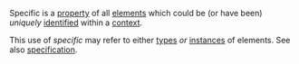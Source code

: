 Specific is a [property](https://github.com/gcassel/Modular-Organization-Terminology/blob/master/terms/property.md) of all [elements](https://github.com/gcassel/Modular-Organization-Terminology/blob/master/terms/element.md) which could be (or have been) *uniquely* [identified](https://github.com/gcassel/Modular-Organization-Terminology/blob/master/terms/identify.md) within a [context](https://github.com/gcassel/Modular-Organization-Terminology/blob/master/terms/context.md).

This use of *specific* may refer to either [types](https://github.com/gcassel/Modular-Organization-Terminology/blob/master/terms/type.md) *or* [instances](https://github.com/gcassel/Modular-Organization-Terminology/blob/master/terms/instance.md) of elements.  See also [specification](https://github.com/gcassel/Modular-Organization-Terminology/blob/master/terms/specification.md).
